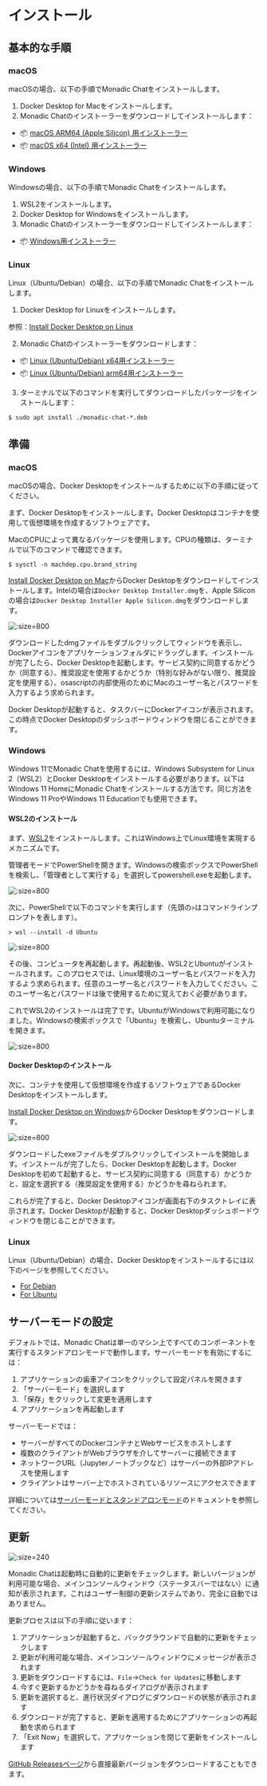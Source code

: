 # インストール

## 基本的な手順

<!-- tabs:start -->

### **macOS**

macOSの場合、以下の手順でMonadic Chatをインストールします。

1. Docker Desktop for Macをインストールします。
2. Monadic Chatのインストーラーをダウンロードしてインストールします：

- 📦 [macOS ARM64 (Apple Silicon) 用インストーラー](https://github.com/yohasebe/monadic-chat/releases/download/v0.8.90/Monadic.Chat-0.8.90-arm64.dmg)
- 📦 [macOS x64 (Intel) 用インストーラー](https://github.com/yohasebe/monadic-chat/releases/download/v0.8.90/Monadic.Chat-0.8.90-x64.dmg)


### **Windows**

Windowsの場合、以下の手順でMonadic Chatをインストールします。

1. WSL2をインストールします。
2. Docker Desktop for Windowsをインストールします。
3. Monadic Chatのインストーラーをダウンロードしてインストールします：

- 📦 [Windows用インストーラー](https://github.com/yohasebe/monadic-chat/releases/download/v0.8.90/Monadic.Chat.Setup.0.8.90.exe)


### **Linux**

Linux（Ubuntu/Debian）の場合、以下の手順でMonadic Chatをインストールします。

1. Docker Desktop for Linuxをインストールします。

参照：[Install Docker Desktop on Linux](https://docs.docker.jp/desktop/install/linux-install.html)

2. Monadic Chatのインストーラーをダウンロードします：

- 📦 [Linux (Ubuntu/Debian) x64用インストーラー](https://github.com/yohasebe/monadic-chat/releases/download/v0.8.90/monadic-chat_0.8.90_amd64.deb)
- 📦 [Linux (Ubuntu/Debian) arm64用インストーラー](https://github.com/yohasebe/monadic-chat/releases/download/v0.8.90/monadic-chat_0.8.90_arm64.deb)


3. ターミナルで以下のコマンドを実行してダウンロードしたパッケージをインストールします：

```shell
$ sudo apt install ./monadic-chat-*.deb
```

<!-- tabs:end -->

## 準備

<!-- tabs:start -->

### **macOS**

macOSの場合、Docker Desktopをインストールするために以下の手順に従ってください。

まず、Docker Desktopをインストールします。Docker Desktopはコンテナを使用して仮想環境を作成するソフトウェアです。

MacのCPUによって異なるパッケージを使用します。CPUの種類は、ターミナルで以下のコマンドで確認できます。

```shell
$ sysctl -n machdep.cpu.brand_string
```

[Install Docker Desktop on Mac](https://hub.docker.com/editions/community/docker-ce-desktop-mac)からDocker Desktopをダウンロードしてインストールします。Intelの場合は`Docker Desktop Installer.dmg`を、Apple Siliconの場合は`Docker Desktop Installer Apple Silicon.dmg`をダウンロードします。

![](../assets/images/mac-docker-download.png ':size=800')

ダウンロードしたdmgファイルをダブルクリックしてウィンドウを表示し、Dockerアイコンをアプリケーションフォルダにドラッグします。インストールが完了したら、Docker Desktopを起動します。サービス契約に同意するかどうか（同意する）、推奨設定を使用するかどうか（特別な好みがない限り、推奨設定を使用する）、osascriptの内部使用のためにMacのユーザー名とパスワードを入力するよう求められます。

Docker Desktopが起動すると、タスクバーにDockerアイコンが表示されます。この時点でDocker Desktopのダッシュボードウィンドウを閉じることができます。

### **Windows**

Windows 11でMonadic Chatを使用するには、Windows Subsystem for Linux 2（WSL2）とDocker Desktopをインストールする必要があります。以下はWindows 11 HomeにMonadic Chatをインストールする方法です。同じ方法をWindows 11 ProやWindows 11 Educationでも使用できます。

#### WSL2のインストール

まず、[WSL2](https://brew.sh)をインストールします。これはWindows上でLinux環境を実現するメカニズムです。

管理者モードでPowerShellを開きます。Windowsの検索ボックスでPowerShellを検索し、「管理者として実行する」を選択してpowershell.exeを起動します。

![](../assets/images/win-powershell.png ':size=800')

次に、PowerShellで以下のコマンドを実行します（先頭の`>`はコマンドラインプロンプトを表します）。

```shell
> wsl --install -d Ubuntu 
```

![](../assets/images/win-wsl-install.png ':size=800')

その後、コンピュータを再起動します。再起動後、WSL2とUbuntuがインストールされます。このプロセスでは、Linux環境のユーザー名とパスワードを入力するよう求められます。任意のユーザー名とパスワードを入力してください。このユーザー名とパスワードは後で使用するために覚えておく必要があります。

これでWSL2のインストールは完了です。UbuntuがWindowsで利用可能になりました。Windowsの検索ボックスで「Ubuntu」を検索し、Ubuntuターミナルを開きます。

![](../assets/images/win-ubuntu.png ':size=800')

#### Docker Desktopのインストール

次に、コンテナを使用して仮想環境を作成するソフトウェアであるDocker Desktopをインストールします。

[Install Docker Desktop on Windows](https://hub.docker.com/editions/community/docker-ce-desktop-windows)からDocker Desktopをダウンロードします。

![](../assets/images/win-docker-download.png ':size=800')

ダウンロードしたexeファイルをダブルクリックしてインストールを開始します。インストールが完了したら、Docker Desktopを起動します。Docker Desktopを初めて起動すると、サービス契約に同意する（同意する）かどうかと、設定を選択する（推奨設定を使用する）かどうかを尋ねられます。

これらが完了すると、Docker Desktopアイコンが画面右下のタスクトレイに表示されます。Docker Desktopが起動すると、Docker Desktopダッシュボードウィンドウを閉じることができます。

### **Linux**

Linux（Ubuntu/Debian）の場合、Docker Desktopをインストールするには以下のページを参照してください。

- [For Debian](https://docs.docker.jp/desktop/install/debian.html)
- [For Ubuntu](https://docs.docker.jp/desktop/install/ubuntu.html)

<!-- tabs:end -->

## サーバーモードの設定

デフォルトでは、Monadic Chatは単一のマシン上ですべてのコンポーネントを実行するスタンドアロンモードで動作します。サーバーモードを有効にするには：

1. アプリケーションの歯車アイコンをクリックして設定パネルを開きます
2. 「サーバーモード」を選択します
3. 「保存」をクリックして変更を適用します
4. アプリケーションを再起動します

サーバーモードでは：
- サーバーがすべてのDockerコンテナとWebサービスをホストします
- 複数のクライアントがWebブラウザを介してサーバーに接続できます
- ネットワークURL（Jupyterノートブックなど）はサーバーの外部IPアドレスを使用します
- クライアントはサーバー上でホストされているリソースにアクセスできます

詳細については[サーバーモードとスタンドアロンモード](../docker-integration/basic-architecture.md#サーバーモードとスタンドアロンモード)のドキュメントを参照してください。

## 更新

![](../assets/images/monadic-chat-menu.png ':size=240')

Monadic Chatは起動時に自動的に更新をチェックします。新しいバージョンが利用可能な場合、メインコンソールウィンドウ（ステータスバーではない）に通知が表示されます。これはユーザー制御の更新システムであり、完全に自動ではありません。

更新プロセスは以下の手順に従います：

1. アプリケーションが起動すると、バックグラウンドで自動的に更新をチェックします
2. 更新が利用可能な場合、メインコンソールウィンドウにメッセージが表示されます
3. 更新をダウンロードするには、`File`→`Check for Updates`に移動します
4. 今すぐ更新するかどうかを尋ねるダイアログが表示されます
5. 更新を選択すると、進行状況ダイアログにダウンロードの状態が表示されます
6. ダウンロードが完了すると、更新を適用するためにアプリケーションの再起動を求められます
7. 「Exit Now」を選択して、アプリケーションを閉じて更新をインストールします

[GitHub Releasesページ](https://github.com/yohasebe/monadic-chat/releases/latest)から直接最新バージョンをダウンロードすることもできます。